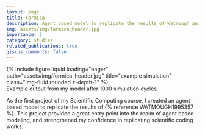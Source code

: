 ```yaml
---
layout: page
title: Formica
description: Agent based model to replicate the results of Watmough and Edelstein-Keshet's 1993 paper
img: assets/img/formica_header.jpg
importance: 2
category: studies
related_publications: true
giscus_comments: false
---
```


<div class="row">
    <div class="col-sm mt-3 mt-md-0">
        {% include figure.liquid loading="eager" path="assets/img/formica_header.jpg" title="example simulation" class="img-fluid rounded z-depth-1" %}
    </div>
</div>
<div class="caption">
    Example output from my model after 1000 simulation cycles.
</div>


As the first project of my Scientific Computing course, I created an agent based model to replicate the results of {% reference WATMOUGH1995357 %}. This project provided a great entry point into the realm of agent based modeling, and strengthened my confidence in replicating scientific coding works.


